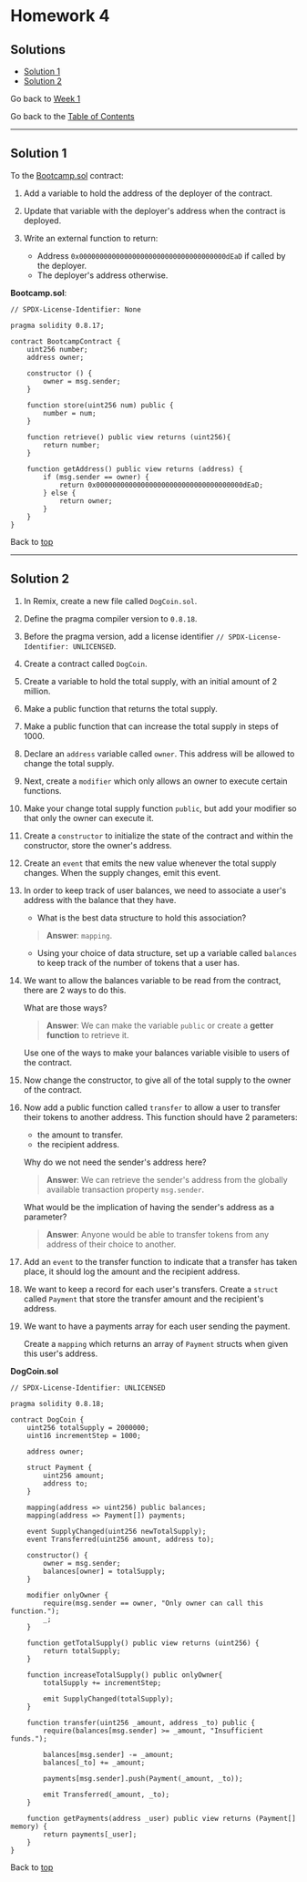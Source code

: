 # Homework 4

## Solutions

- [Solution 1](#solution-1)
- [Solution 2](#solution-2)

Go back to [Week 1](/Week%201/week-1-homeworks-solutions.md)

Go back to the [Table of Contents](/README.md)

---

## Solution 1

To the [Bootcamp.sol](https://gist.github.com/extropyCoder/77487267da199320fb9c852cfde70fb1) contract:

1. Add a variable to hold the address of the deployer of the contract.
2. Update that variable with the deployer's address when the contract is deployed.
3. Write an external function to return:

    - Address `0x000000000000000000000000000000000000dEaD` if called by the deployer.
    - The deployer's address otherwise.

**Bootcamp.sol**:

```sol
// SPDX-License-Identifier: None

pragma solidity 0.8.17;

contract BootcampContract {
    uint256 number;
    address owner;

    constructor () {
        owner = msg.sender;
    }

    function store(uint256 num) public {
        number = num;
    }

    function retrieve() public view returns (uint256){
        return number;
    }

    function getAddress() public view returns (address) {
        if (msg.sender == owner) {
            return 0x000000000000000000000000000000000000dEaD;
        } else {
            return owner;
        }
    }
}
```

Back to [top](#solutions)

---

## Solution 2

1. In Remix, create a new file called `DogCoin.sol`.
2. Define the pragma compiler version to `0.8.18`.
3. Before the pragma version, add a license identifier `// SPDX-License-Identifier: UNLICENSED`.
4. Create a contract called `DogCoin`.
5. Create a variable to hold the total supply, with an initial amount of 2 million.
6. Make a public function that returns the total supply.
7. Make a public function that can increase the total supply in steps of 1000.
8. Declare an `address` variable called `owner`. This address will be allowed to change the total supply.
9. Next, create a `modifier` which only allows an owner to execute certain functions.
10. Make your change total supply function `public`, but add your modifier so that only the owner can execute it.
11. Create a `constructor` to initialize the state of the contract and within the constructor, store the owner's address.
12. Create an `event` that emits the new value whenever the total supply changes. When the supply changes, emit this event.
13. In order to keep track of user balances, we need to associate a user's address with the balance that they have.
    - What is the best data structure to hold this association?
    > **Answer**: `mapping`.
    - Using your choice of data structure, set up a variable called `balances` to keep track of the number of tokens that a user has.
14. We want to allow the balances variable to be read from the contract, there are 2 ways to do this.

    What are those ways?
    > **Answer**: We can make the variable `public` or create a **getter function** to retrieve it.
    
    Use one of the ways to make your balances variable visible to users of the contract.
15. Now change the constructor, to give all of the total supply to the owner of the contract.
16. Now add a public function called `transfer` to allow a user to transfer their tokens to another address. This function should have 2 parameters:
    - the amount to transfer.
    - the recipient address.

    Why do we not need the sender's address here?
    >**Answer**: We can retrieve the sender's address from the globally available transaction property `msg.sender`.

    What would be the implication of having the sender's address as a parameter?
    >**Answer**: Anyone would be able to transfer tokens from any address of their choice to another.

17. Add an `event` to the transfer function to indicate that a transfer has taken place, it should log the amount and the recipient address.
18. We want to keep a record for each user's transfers. Create a `struct` called `Payment` that store the transfer amount and the recipient's address.
19. We want to have a payments array for each user sending the payment.

    Create a `mapping` which returns an array of `Payment` structs when given this user's address.

**DogCoin.sol**

```sol
// SPDX-License-Identifier: UNLICENSED

pragma solidity 0.8.18;

contract DogCoin {
    uint256 totalSupply = 2000000;
    uint16 incrementStep = 1000;

    address owner;

    struct Payment {
        uint256 amount;
        address to;
    }

    mapping(address => uint256) public balances;
    mapping(address => Payment[]) payments;

    event SupplyChanged(uint256 newTotalSupply);
    event Transferred(uint256 amount, address to);

    constructor() {
        owner = msg.sender;
        balances[owner] = totalSupply;
    }

    modifier onlyOwner {
        require(msg.sender == owner, "Only owner can call this function.");
        _;
    }

    function getTotalSupply() public view returns (uint256) {
        return totalSupply;
    }

    function increaseTotalSupply() public onlyOwner{
        totalSupply += incrementStep;

        emit SupplyChanged(totalSupply);
    }

    function transfer(uint256 _amount, address _to) public {
        require(balances[msg.sender] >= _amount, "Insufficient funds.");
        
        balances[msg.sender] -= _amount;
        balances[_to] += _amount;

        payments[msg.sender].push(Payment(_amount, _to));

        emit Transferred(_amount, _to);
    }

    function getPayments(address _user) public view returns (Payment[] memory) {
        return payments[_user];
    }
}
```

Back to [top](#solutions)